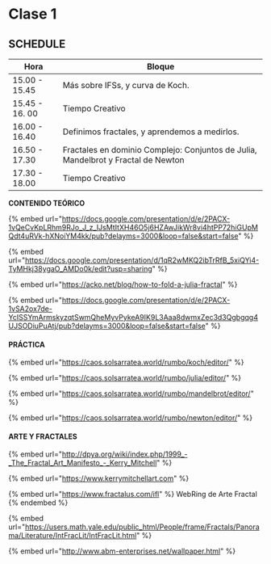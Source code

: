 # Clase 1

##

## SCHEDULE

| Hora           | Bloque                                                                            |
| -------------- | --------------------------------------------------------------------------------- |
| 15.00 - 15.45  | Más sobre IFSs, y curva de Koch.                                                  |
| 15.45 - 16. 00 | Tiempo Creativo                                                                   |
| 16.00 - 16.40  | Definimos fractales, y aprendemos a medirlos.                                     |
| 16.50 - 17.30  | Fractales en dominio Complejo: Conjuntos de Julia, Mandelbrot y Fractal de Newton |
| 17.30 - 18.00  | Tiempo Creativo                                                                   |

**CONTENIDO TEÓRICO**

{% embed url="https://docs.google.com/presentation/d/e/2PACX-1vQeCvKpLRhm9RJo_J_z_IJsMtItXH46O5j6HZAwJikWr8vi4htPP72hiGUpMQdt4uRVk-hXNoiYM4kk/pub?delayms=3000&loop=false&start=false" %}

{% embed url="https://docs.google.com/presentation/d/1qR2wMKQ2ibTrRfB_5xiQYi4-TyMHkj38ygaO_AMDo0k/edit?usp=sharing" %}

{% embed url="https://acko.net/blog/how-to-fold-a-julia-fractal" %}

{% embed url="https://docs.google.com/presentation/d/e/2PACX-1vSA2ox7de-YcISSYmArmskyzqtSwmQheMyvPykeA9IK9L3Aaa8dwmxZec3d3Qgbgqg4UJSODiuPuAtj/pub?delayms=3000&loop=false&start=false" %}

#### PRÁCTICA

{% embed url="https://caos.solsarratea.world/rumbo/koch/editor/" %}

{% embed url="https://caos.solsarratea.world/rumbo/julia/editor/" %}

{% embed url="https://caos.solsarratea.world/rumbo/mandelbrot/editor/" %}

{% embed url="https://caos.solsarratea.world/rumbo/newton/editor/" %}

#### ARTE Y FRACTALES

{% embed url="http://dpya.org/wiki/index.php/1999_-_The_Fractal_Art_Manifesto_-_Kerry_Mitchell" %}

{% embed url="https://www.kerrymitchellart.com" %}

{% embed url="https://www.fractalus.com/ifl" %}
WebRing de Arte Fractal
{% endembed %}

{% embed url="https://users.math.yale.edu/public_html/People/frame/Fractals/Panorama/Literature/IntFracLit/IntFracLit.html" %}

{% embed url="http://www.abm-enterprises.net/wallpaper.html" %}
